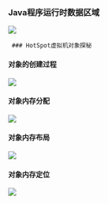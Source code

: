 ### Java程序运行时数据区域

![](C:\oneNote\learning\JVM\static\01.jpg)

     ### HotSpot虚拟机对象探秘

#### 对象的创建过程

  ![](C:\oneNote\learning\JVM\static\2021071802.jpg)                                                                                                                                                                                                                                                                                                                                                                                                                                                                                                                      

#### 对象内存分配

![](C:\oneNote\learning\JVM\static\2021071803.png)

#### 对象内存布局

![](C:\oneNote\learning\JVM\static\071804.png)

#### 对象内存定位

![](C:\oneNote\learning\JVM\static\081805.png)

